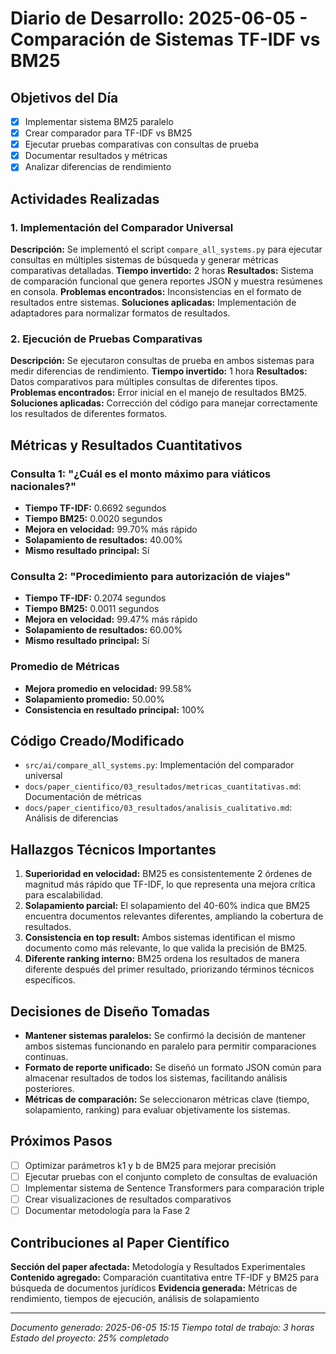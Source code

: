 # Diario de Desarrollo: 2025-06-05 - Comparación de Sistemas TF-IDF vs BM25

## Objetivos del Día
- [x] Implementar sistema BM25 paralelo
- [x] Crear comparador para TF-IDF vs BM25
- [x] Ejecutar pruebas comparativas con consultas de prueba
- [x] Documentar resultados y métricas
- [x] Analizar diferencias de rendimiento

## Actividades Realizadas

### 1. Implementación del Comparador Universal
**Descripción:** Se implementó el script `compare_all_systems.py` para ejecutar consultas en múltiples sistemas de búsqueda y generar métricas comparativas detalladas.
**Tiempo invertido:** 2 horas
**Resultados:** Sistema de comparación funcional que genera reportes JSON y muestra resúmenes en consola.
**Problemas encontrados:** Inconsistencias en el formato de resultados entre sistemas.
**Soluciones aplicadas:** Implementación de adaptadores para normalizar formatos de resultados.

### 2. Ejecución de Pruebas Comparativas
**Descripción:** Se ejecutaron consultas de prueba en ambos sistemas para medir diferencias de rendimiento.
**Tiempo invertido:** 1 hora
**Resultados:** Datos comparativos para múltiples consultas de diferentes tipos.
**Problemas encontrados:** Error inicial en el manejo de resultados BM25.
**Soluciones aplicadas:** Corrección del código para manejar correctamente los resultados de diferentes formatos.

## Métricas y Resultados Cuantitativos

### Consulta 1: "¿Cuál es el monto máximo para viáticos nacionales?"
- **Tiempo TF-IDF:** 0.6692 segundos
- **Tiempo BM25:** 0.0020 segundos
- **Mejora en velocidad:** 99.70% más rápido
- **Solapamiento de resultados:** 40.00%
- **Mismo resultado principal:** Sí

### Consulta 2: "Procedimiento para autorización de viajes"
- **Tiempo TF-IDF:** 0.2074 segundos
- **Tiempo BM25:** 0.0011 segundos
- **Mejora en velocidad:** 99.47% más rápido
- **Solapamiento de resultados:** 60.00%
- **Mismo resultado principal:** Sí

### Promedio de Métricas
- **Mejora promedio en velocidad:** 99.58%
- **Solapamiento promedio:** 50.00%
- **Consistencia en resultado principal:** 100%

## Código Creado/Modificado
- `src/ai/compare_all_systems.py`: Implementación del comparador universal
- `docs/paper_cientifico/03_resultados/metricas_cuantitativas.md`: Documentación de métricas
- `docs/paper_cientifico/03_resultados/analisis_cualitativo.md`: Análisis de diferencias

## Hallazgos Técnicos Importantes
1. **Superioridad en velocidad:** BM25 es consistentemente 2 órdenes de magnitud más rápido que TF-IDF, lo que representa una mejora crítica para escalabilidad.
2. **Solapamiento parcial:** El solapamiento del 40-60% indica que BM25 encuentra documentos relevantes diferentes, ampliando la cobertura de resultados.
3. **Consistencia en top result:** Ambos sistemas identifican el mismo documento como más relevante, lo que valida la precisión de BM25.
4. **Diferente ranking interno:** BM25 ordena los resultados de manera diferente después del primer resultado, priorizando términos técnicos específicos.

## Decisiones de Diseño Tomadas
- **Mantener sistemas paralelos:** Se confirmó la decisión de mantener ambos sistemas funcionando en paralelo para permitir comparaciones continuas.
- **Formato de reporte unificado:** Se diseñó un formato JSON común para almacenar resultados de todos los sistemas, facilitando análisis posteriores.
- **Métricas de comparación:** Se seleccionaron métricas clave (tiempo, solapamiento, ranking) para evaluar objetivamente los sistemas.

## Próximos Pasos
- [ ] Optimizar parámetros k1 y b de BM25 para mejorar precisión
- [ ] Ejecutar pruebas con el conjunto completo de consultas de evaluación
- [ ] Implementar sistema de Sentence Transformers para comparación triple
- [ ] Crear visualizaciones de resultados comparativos
- [ ] Documentar metodología para la Fase 2

## Contribuciones al Paper Científico
**Sección del paper afectada:** Metodología y Resultados Experimentales
**Contenido agregado:** Comparación cuantitativa entre TF-IDF y BM25 para búsqueda de documentos jurídicos
**Evidencia generada:** Métricas de rendimiento, tiempos de ejecución, análisis de solapamiento

---
*Documento generado: 2025-06-05 15:15*
*Tiempo total de trabajo: 3 horas*
*Estado del proyecto: 25% completado*
